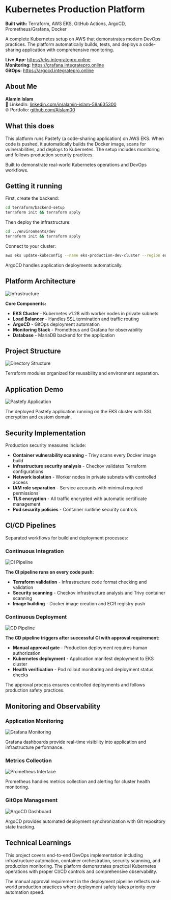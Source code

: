 # Kubernetes Production Platform

**Built with:** Terraform, AWS EKS, GitHub Actions, ArgoCD, Prometheus/Grafana, Docker

A complete Kubernetes setup on AWS that demonstrates modern DevOps practices. The platform automatically builds, tests, and deploys a code-sharing application with comprehensive monitoring.

**Live App:** https://eks.integratepro.online  
**Monitoring:** https://grafana.integratepro.online  
**GitOps:** https://argocd.integratepro.online

## About Me

**Alamin Islam**  
💼 LinkedIn: [linkedin.com/in/alamin-islam-58a635300](https://www.linkedin.com/in/alamin-islam-58a635300)  
🌐 Portfolio: [github.com/Aislam00](https://github.com/Aislam00)

## What this does

This platform runs Pastefy (a code-sharing application) on AWS EKS. When code is pushed, it automatically builds the Docker image, scans for vulnerabilities, and deploys to Kubernetes. The setup includes monitoring and follows production security practices.

Built to demonstrate real-world Kubernetes operations and DevOps workflows.

## Getting it running

First, create the backend:
```bash
cd terraform/backend-setup
terraform init && terraform apply
```

Then deploy the infrastructure:
```bash
cd ../environments/dev
terraform init && terraform apply
```

Connect to your cluster:
```bash
aws eks update-kubeconfig --name eks-production-dev-cluster --region eu-west-2
```

ArgoCD handles application deployments automatically.

## Platform Architecture

![Infrastructure](screenshots/EKS-ARC.PNG)

**Core Components:**
- **EKS Cluster** - Kubernetes v1.28 with worker nodes in private subnets
- **Load Balancer** - Handles SSL termination and traffic routing
- **ArgoCD** - GitOps deployment automation
- **Monitoring Stack** - Prometheus and Grafana for observability
- **Database** - MariaDB backend for the application

## Project Structure

![Directory Structure](screenshots/Directory-structure.png)

Terraform modules organized for reusability and environment separation.

## Application Demo

![Pastefy Application](screenshots/pastefy-app.png)

The deployed Pastefy application running on the EKS cluster with SSL encryption and custom domain.

## Security Implementation

Production security measures include:
- **Container vulnerability scanning** - Trivy scans every Docker image build
- **Infrastructure security analysis** - Checkov validates Terraform configurations
- **Network isolation** - Worker nodes in private subnets with controlled access
- **IAM role separation** - Service accounts with minimal required permissions
- **TLS encryption** - All traffic encrypted with automatic certificate management
- **Pod security policies** - Container runtime security controls

## CI/CD Pipelines

Separated workflows for build and deployment processes:

### Continuous Integration
![CI Pipeline](screenshots/ci-eks.png)

**The CI pipeline runs on every code push:**
- **Terraform validation** - Infrastructure code format checking and validation
- **Security scanning** - Checkov infrastructure analysis and Trivy container scanning
- **Image building** - Docker image creation and ECR registry push

### Continuous Deployment
![CD Pipeline](screenshots/cd.eks.png)

**The CD pipeline triggers after successful CI with approval requirement:**
- **Manual approval gate** - Production deployment requires human authorization
- **Kubernetes deployment** - Application manifest deployment to EKS cluster
- **Health verification** - Pod rollout monitoring and deployment status checks

The approval process ensures controlled deployments and follows production safety practices.

## Monitoring and Observability

### Application Monitoring
![Grafana Monitoring](screenshots/grafana-dashboard.png)

Grafana dashboards provide real-time visibility into application and infrastructure performance.

### Metrics Collection
![Prometheus Interface](screenshots/prometheus-interface.png)

Prometheus handles metrics collection and alerting for cluster health monitoring.

### GitOps Management
![ArgoCD Dashboard](screenshots/argocd-dashboard.png)

ArgoCD provides automated deployment synchronization with Git repository state tracking.

## Technical Learnings

This project covers end-to-end DevOps implementation including infrastructure automation, container orchestration, security scanning, and production monitoring. The platform demonstrates practical Kubernetes operations with proper CI/CD controls and comprehensive observability.

The manual approval requirement in the deployment pipeline reflects real-world production practices where deployment safety takes priority over automation speed.